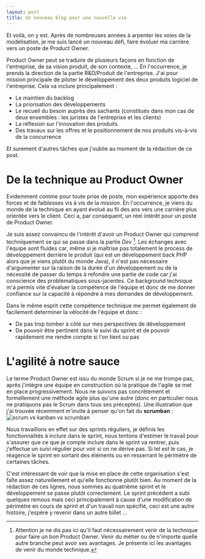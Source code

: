 ```yaml
---
layout: post
title: Un nouveau blog pour une nouvelle vie
---
```


Et voilà, on y est. Après de nombreuses années à arpenter les voies de la modélisation, je me suis lancé un nouveau défi, faire évoluer ma carrière vers un poste de Product Owner.

Product Owner peut se traduire de plusieurs façons en fonction de l'entreprise, de sa vision produit, de son contexte, ... En l'occurrence, je prends la direction de la partie R&D/Produit de l'entreprise. J'ai pour mission principale de piloter le développement des deux produits logiciel de l'entreprise. Cela va inclure principalement :
* Le maintien du backlog
* La priorisation des développements
* Le recueil du besoin auprès des sachants (constitués dans mon cas de deux ensembles : les juristes de l'entreprise et les clients)
* La réflexion sur l'innovation des produits
* Des travaux sur les offres et le positionnement de nos produits vis-à-vis de la concurrence

Et surement d'autres tâches que j'oublie au moment de la rédaction de ce post.

# De la technique au Product Owner

Evidemment comme pour toute prise de poste, mon expérience apporte des forces et de faiblesses vis à vis de la mission. En l'occurrence, je viens du monde de la technique en ayant évolué au fil des ans vers une carrière plus orientée vers le client. Ceci a, par conséquent, un réel intérêt pour un poste de Product Owner.

Je suis assez convaincu de l'intérêt d'avoir un Product Owner qui comprend techniquement se qui se passe dans la partie *Dev* [^fn-technique_metier]. Les échanges avec l'équipe sont fluides car, même si je maîtrise pas totalement le process de développement derrière le produit (qui est un développement back PHP alors que je viens plutôt du monde Java), il n'est pas nécessaire d'argumenter sur la raison de la durée d'un développement ou de la nécessité de passer du temps à refondre une partie de code car j'ai conscience des problématiques sous-jacentes. Ce background technique m'a permis vite d'évaluer la compétence de l'équipe et donc de me donner confiance sur la capacité à répondre à mes demandes de développement.

Dans le même esprit cette compétence technique me permet également de facilement determiner la vélocité de l'équipe et donc :
* De pas trop tomber à côté sur mes perspectives de développement
* De pouvoir être pertinent dans le suivi du sprint et de pouvoir rapidement me rendre compte si l'on tient ou pas

# L'agilité à notre sauce

Le terme Product Owner est issu du monde Scrum si je ne me trompe pas, après j'intègre une équipe en construction où la pratique de l'agile se met en place progressivement. Nous ne suivons pas concrètement et formellement une méthode agile plus qu'une autre (donc en particulier nous ne pratiquons pas le Scrum dans tous ses préceptes). Une illustration que j'ai trouvée récemment m'invite à penser qu'on fait du **scrumban** :
![scrum vs kanban vs scrumban](https://pbs.twimg.com/media/DQbmr6WUIAA5PCW.jpg:large "scrum vs kanban vs scrumban")

Nous travaillons en effet sur des sprints réguliers, je définis les fonctionnalités à inclure dans le sprint, nous tentons d'estimer le travail pour s'assurer que ce que je compte inclure dans le sprint va rentrer, puis j'effectue un suivi régulier pour voir si on ne dérive pas. Si tel est le cas, je réagence le sprint en sortant des éléments ou en resserrant le périmètre de certaines tâches.

C'est intéressant de voir que la mise en place de cette organisation s'est faîte assez naturellement et qu'elle fonctionne plutôt bien. Au moment de la rédaction de ces lignes, nous sommes au quatrième sprint et le développement se passe plutôt correctement. Le sprint précédent a subi quelques remous mais ceci principalement à cause d'une modification de périmètre en cours de sprint et d'un travail non spécifié, ceci est une autre histoire, j'espère y revenir dans un autre billet ...

[^fn-technique_metier]: Attention je ne dis pas ici qu'il faut nécessairement venir de la technique pour faire un bon Product Owner. Venir du métier ou de n'importe quelle autre branche peut avoir ses avantages. Je présente ici les avantages de venir du monde technique.
